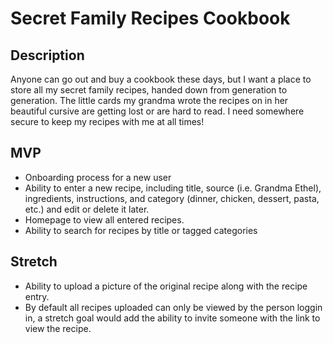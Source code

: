 # Secret Family Recipes Cookbook

## Description

Anyone can go out and buy a cookbook these days, but I want a place to
store all my secret family recipes, handed down from generation to generation.
The little cards my grandma wrote the recipes on in her beautiful cursive are
getting lost or are hard to read. I need somewhere secure to keep my recipes
with me at all times!
​
## MVP

- Onboarding process for a new user
- Ability to enter a new recipe, including title, source (i.e. Grandma Ethel),
  ingredients, instructions, and category (dinner, chicken, dessert, pasta, etc.)
  and edit or delete it later.
- Homepage to view all entered recipes.
- Ability to search for recipes by title or tagged categories

## Stretch

- Ability to upload a picture of the original recipe along with the recipe entry.
- By default all recipes uploaded can only be viewed by the person loggin in,
  a stretch goal would add the ability to invite someone with the link to view the recipe.
